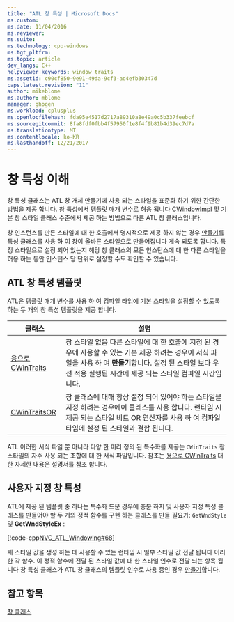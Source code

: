 ```yaml
---
title: "ATL 창 특성 | Microsoft Docs"
ms.custom: 
ms.date: 11/04/2016
ms.reviewer: 
ms.suite: 
ms.technology: cpp-windows
ms.tgt_pltfrm: 
ms.topic: article
dev_langs: C++
helpviewer_keywords: window traits
ms.assetid: c90cf850-9e91-49da-9cf3-ad4efb30347d
caps.latest.revision: "11"
author: mikeblome
ms.author: mblome
manager: ghogen
ms.workload: cplusplus
ms.openlocfilehash: fda95e4517d2717a89310a8e49a0c5b337feebcf
ms.sourcegitcommit: 8fa8fdf0fbb4f57950f1e8f4f9b81b4d39ec7d7a
ms.translationtype: MT
ms.contentlocale: ko-KR
ms.lasthandoff: 12/21/2017
---
```

# <a name="understanding-window-traits"></a>창 특성 이해
창 특성 클래스는 ATL 창 개체 만들기에 사용 되는 스타일을 표준화 하기 위한 간단한 방법을 제공 합니다. 창 특성에서 템플릿 매개 변수로 허용 됩니다 [CWindowImpl](../atl/reference/cwindowimpl-class.md) 및 기본 창 스타일 클래스 수준에서 제공 하는 방법으로 다른 ATL 창 클래스입니다.  
  
 창 인스턴스를 만든 스타일에 대 한 호출에서 명시적으로 제공 하지 않는 경우 [만들기](../atl/reference/cwindowimpl-class.md#create)를 특성 클래스를 사용 하 여 창이 올바른 스타일으로 만들어집니다 계속 되도록 합니다. 특정 스타일으로 설정 되어 있는지 해당 창 클래스의 모든 인스턴스에 대 한 다른 스타일을 허용 하는 동안 인스턴스 당 단위로 설정할 수도 확인할 수 있습니다.  
  
## <a name="atl-window-traits-templates"></a>ATL 창 특성 템플릿  
 ATL은 템플릿 매개 변수를 사용 하 여 컴파일 타임에 기본 스타일을 설정할 수 있도록 하는 두 개의 창 특성 템플릿을 제공 합니다.  
  
|클래스|설명|  
|-----------|-----------------|  
|[용으로 CWinTraits](../atl/reference/cwintraits-class.md)|창 스타일 없음 다른 스타일에 대 한 호출에 지정 된 경우에 사용할 수 있는 기본 제공 하려는 경우이 서식 파일을 사용 하 여 **만들기**합니다. 설정 된 스타일 보다 우선 적용 실행된 시간에 제공 되는 스타일 컴파일 시간입니다.|  
|[CWinTraitsOR](../atl/reference/cwintraitsor-class.md)|창 클래스에 대해 항상 설정 되어 있어야 하는 스타일을 지정 하려는 경우에이 클래스를 사용 합니다. 런타임 시 제공 되는 스타일 비트 OR 연산자를 사용 하 여 컴파일 타임에 설정 된 스타일과 결합 됩니다.|  
  
 ATL 이러한 서식 파일 뿐 아니라 다양 한 미리 정의 된 특수화를 제공는 `CWinTraits` 창 스타일의 자주 사용 되는 조합에 대 한 서식 파일입니다. 참조는 [용으로 CWinTraits](../atl/reference/cwintraits-class.md) 대 한 자세한 내용은 설명서를 참조 합니다.  
  
## <a name="custom-window-traits"></a>사용자 지정 창 특성  
 ATL에 제공 된 템플릿 중 하나는 특수화 드문 경우에 충분 하지 및 사용자 지정 특성 클래스를 만들어야 할 두 개의 정적 함수를 구현 하는 클래스를 만들 필요가: `GetWndStyle` 및 **GetWndStyleEx** :  
  
 [!code-cpp[NVC_ATL_Windowing#68](../atl/codesnippet/cpp/understanding-window-traits_1.h)]  
  
 새 스타일 값을 생성 하는 데 사용할 수 있는 런타임 시 일부 스타일 값 전달 됩니다 이러한 각 함수. 이 정적 함수에 전달 된 스타일 값에 대 한 스타일 인수로 전달 되는 항목 됩니다 창 특성 클래스가 ATL 창 클래스의 템플릿 인수로 사용 중인 경우 [만들기](../atl/reference/cwindowimpl-class.md#create)합니다.  
  
## <a name="see-also"></a>참고 항목  
 [창 클래스](../atl/atl-window-classes.md)

